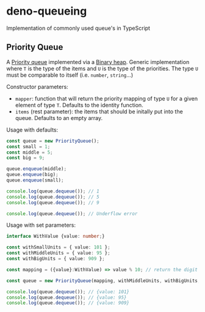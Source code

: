 # deno-queueing

Implementation of commonly used queue's in TypeScript

## Priority Queue

A [Priority queue](https://www.wikiwand.com/en/Priority_queue) implemented via a [Binary heap](https://www.wikiwand.com/en/Binary_heap). Generic implementation where `T` is the type of the items and `U` is the type of the priorities. The type `U` must be comparable to itself (i.e. `number`, `string`...)

Constructor parameters:

- `mapper`: function that will return the priority mapping of type `U` for a given element of type `T`. Defaults to the identity function.
- `items` (rest parameter): the items that should be initally put into the queue. Defaults to an empty array.

Usage with defaults:

```typescript
const queue = new PriorityQueue();
const small = 1;
const middle = 5;
const big = 9;

queue.enqueue(middle);
queue.enqueue(big);
queue.enqueue(small);

console.log(queue.dequeue()); // 1
console.log(queue.dequeue()); // 5
console.log(queue.dequeue()); // 9

console.log(queue.dequeue()); // Underflow error
```

Usage with set parameters:
```typescript
interface WithValue {value: number;}

const withSmallUnits = { value: 101 };
const withMiddleUnits = { value: 95 };
const withBigUnits = { value: 909 };

const mapping = ({value}:WithValue) => value % 10; // return the digit in the units place

const queue = new PriorityQueue(mapping, withMiddleUnits, withBigUnits, withSmallUnits);

console.log(queue.dequeue()); // {value: 101}
console.log(queue.dequeue()); // {value: 95}
console.log(queue.dequeue()); // {value: 909}

```